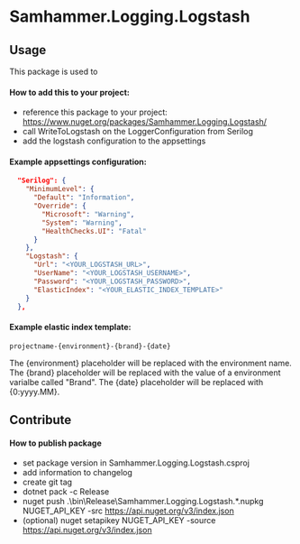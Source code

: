 # Samhammer.Logging.Logstash

## Usage
This package is used to 

#### How to add this to your project:
- reference this package to your project: https://www.nuget.org/packages/Samhammer.Logging.Logstash/
- call WriteToLogstash on the LoggerConfiguration from Serilog
- add the logstash configuration to the appsettings

#### Example appsettings configuration:
```json
  "Serilog": {
    "MinimumLevel": {
      "Default": "Information",
      "Override": {
        "Microsoft": "Warning",
        "System": "Warning",
        "HealthChecks.UI": "Fatal"
      }
    },
    "Logstash": {
      "Url": "<YOUR_LOGSTASH_URL>",
      "UserName": "<YOUR_LOGSTASH_USERNAME>",
      "Password": "<YOUR_LOGSTASH_PASSWORD>",
      "ElasticIndex": "<YOUR_ELASTIC_INDEX_TEMPLATE>"
    }
  },
```

#### Example elastic index template:
```
projectname-{environment}-{brand}-{date}
```
The {environment} placeholder will be replaced with the environment name.
The {brand} placeholder will be replaced with the value of a environment varialbe called "Brand".
The {date} placeholder will be replaced with {0:yyyy.MM}.

## Contribute

#### How to publish package
- set package version in Samhammer.Logging.Logstash.csproj
- add information to changelog
- create git tag
- dotnet pack -c Release
- nuget push .\bin\Release\Samhammer.Logging.Logstash.*.nupkg NUGET_API_KEY -src https://api.nuget.org/v3/index.json
- (optional) nuget setapikey NUGET_API_KEY -source https://api.nuget.org/v3/index.json
